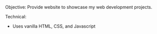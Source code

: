 Objective: Provide website to showcase my web development projects.

Technical:

- Uses vanilla HTML, CSS, and Javascript
